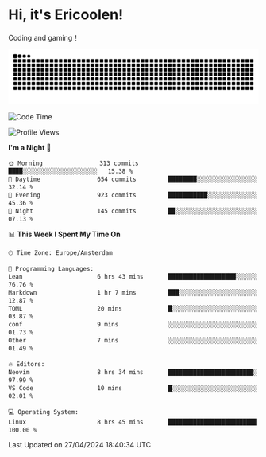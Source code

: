 # Hi, it's Ericoolen!
Coding and gaming！

<picture>
  <source media="(prefers-color-scheme: dark)" srcset="https://raw.githubusercontent.com/Eric-Song-Nop/Eric-Song-Nop/output/github-contribution-grid-snake-dark.svg">
  <source media="(prefers-color-scheme: light)" srcset="https://raw.githubusercontent.com/Eric-Song-Nop/Eric-Song-Nop/output/github-contribution-grid-snake.svg">
  <img alt="github contribution grid snake animation" src="https://raw.githubusercontent.com/Eric-Song-Nop/Eric-Song-Nop/output/github-contribution-grid-snake.svg">
</picture>

<!--START_SECTION:waka-->
![Code Time](http://img.shields.io/badge/Code%20Time-1%2C317%20hrs%2049%20mins-blue)

![Profile Views](http://img.shields.io/badge/Profile%20Views-16-blue)

**I'm a Night 🦉** 

```text
🌞 Morning                313 commits         ████░░░░░░░░░░░░░░░░░░░░░   15.38 % 
🌆 Daytime                654 commits         ████████░░░░░░░░░░░░░░░░░   32.14 % 
🌃 Evening                923 commits         ███████████░░░░░░░░░░░░░░   45.36 % 
🌙 Night                  145 commits         ██░░░░░░░░░░░░░░░░░░░░░░░   07.13 % 
```


📊 **This Week I Spent My Time On** 

```text
🕑︎ Time Zone: Europe/Amsterdam

💬 Programming Languages: 
Lean                     6 hrs 43 mins       ███████████████████░░░░░░   76.76 % 
Markdown                 1 hr 7 mins         ███░░░░░░░░░░░░░░░░░░░░░░   12.87 % 
TOML                     20 mins             █░░░░░░░░░░░░░░░░░░░░░░░░   03.87 % 
conf                     9 mins              ░░░░░░░░░░░░░░░░░░░░░░░░░   01.73 % 
Other                    7 mins              ░░░░░░░░░░░░░░░░░░░░░░░░░   01.49 % 

🔥 Editors: 
Neovim                   8 hrs 34 mins       ████████████████████████░   97.99 % 
VS Code                  10 mins             █░░░░░░░░░░░░░░░░░░░░░░░░   02.01 % 

💻 Operating System: 
Linux                    8 hrs 45 mins       █████████████████████████   100.00 % 
```


 Last Updated on 27/04/2024 18:40:34 UTC
<!--END_SECTION:waka-->
